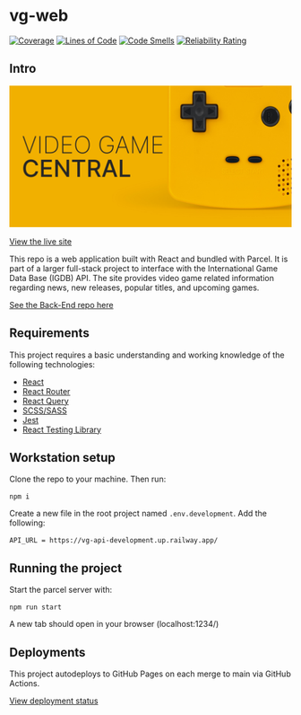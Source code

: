# vg-web

[![Coverage](https://sonarcloud.io/api/project_badges/measure?project=Two-Boys-and-a-Dream_vg-web&metric=coverage)](https://sonarcloud.io/summary/new_code?id=Two-Boys-and-a-Dream_vg-web)
[![Lines of Code](https://sonarcloud.io/api/project_badges/measure?project=Two-Boys-and-a-Dream_vg-web&metric=ncloc)](https://sonarcloud.io/summary/new_code?id=Two-Boys-and-a-Dream_vg-web)
[![Code Smells](https://sonarcloud.io/api/project_badges/measure?project=Two-Boys-and-a-Dream_vg-web&metric=code_smells)](https://sonarcloud.io/summary/new_code?id=Two-Boys-and-a-Dream_vg-web)
[![Reliability Rating](https://sonarcloud.io/api/project_badges/measure?project=Two-Boys-and-a-Dream_vg-web&metric=reliability_rating)](https://sonarcloud.io/summary/new_code?id=Two-Boys-and-a-Dream_vg-web)

## Intro

![Video Games Central](./docs/vg-central.png)

[View the live site](https://two-boys-and-a-dream.github.io/vg-web/)

This repo is a web application built with React and bundled with Parcel. It is part of a larger full-stack project to interface with the International Game Data Base (IGDB) API. The site provides video game related information regarding news, new releases, popular titles, and upcoming games.

[See the Back-End repo here](https://github.com/Two-Boys-and-a-Dream/vg-api)

## Requirements

This project requires a basic understanding and working knowledge of the following technologies:

-   [React](https://reactjs.org/)
-   [React Router](https://reactrouter.com/en/main)
-   [React Query](https://react-query-v3.tanstack.com/)
-   [SCSS/SASS](https://sass-lang.com/)
-   [Jest](https://jestjs.io/)
-   [React Testing Library](https://testing-library.com/docs/react-testing-library/intro/)

## Workstation setup

Clone the repo to your machine. Then run:

```
npm i
```

Create a new file in the root project named `.env.development`. Add the following:

```
API_URL = https://vg-api-development.up.railway.app/
```

## Running the project

Start the parcel server with:

```
npm run start
```

A new tab should open in your browser (localhost:1234/)

## Deployments

This project autodeploys to GitHub Pages on each merge to main via GitHub Actions.

[View deployment status](https://github.com/Two-Boys-and-a-Dream/vg-web/deployments/activity_log?environment=github-pages)
